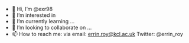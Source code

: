- 👋 Hi, I’m @exr98
- 👀 I’m interested in 
- 🌱 I’m currently learning ...
- 💞️ I’m looking to collaborate on ...
- 📫 How to reach me: via email: errin.roy@kcl.ac.uk
Twitter: @errin_roy

<!---
exr98/exr98 is a ✨ special ✨ repository because its `README.md` (this file) appears on your GitHub profile.
You can click the Preview link to take a look at your changes.
--->
